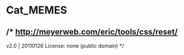 # Cat_MEMES

## /* http://meyerweb.com/eric/tools/css/reset/ 
   v2.0 | 20110126
   License: none (public domain)
*/